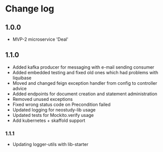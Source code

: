 # Change log
## 1.0.0
* MVP-2 microservice 'Deal'
## 1.1.0
* Added kafka producer for messaging with e-mail sending consumer
* Added embedded testing and fixed old ones which had problems with liquibase
* Moved and changed feign exception handler from config to controller advice
* Added endpoints for document creation and statement administration
* Removed unused exceptions
* Fixed wrong status code on Precondition failed
* Updated logging for neostudy-lib usage
* Updated tests for Mockito.verify usage
* Add kubernetes + skaffold support
### 1.1.1
* Updating logger-utils with lib-starter